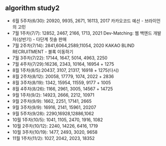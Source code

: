 ## algorithm study2

- 6월 5주차(6/30): 20920, 9935, 2671, 16113, 2017 카카오코드 예선 - 브라이언의 고민
- 7월 1주차(7/7): 12852, 2467, 2166, 1713, 2021 Dev-Matching: 웹 백엔드 개발자(상반기) - 다단계 칫솔 판매
- 7월 2주차(7/14): 2841,6064,2589,11054, 2020 KAKAO BLIND RECRUITMENT - 블록 이동하기
- 7월 3주차(7/22): 17144, 1647, 5014, 4963, 2250
- 7월 4주차(7/29):16236, 2343, 10164, 16954 + 1275
- 8월 1주차(8/5):20437, 3107, 21317, 16918 + 1275(다시)
- 8월 2주차(8/12): 20058, 17779, 1074, 2022 + 2836
- 8월 3주차(8/19): 1342, 15954, 11559, 9177 + 1005
- 8월 4주차(8/26): 1166, 2961, 3005, 14567 + 14725
- 9월 1주차(9/2): 14923, 2666, 2212, 10971
- 9월 2주차(9/9): 1662, 2251, 17141, 2665
- 9월 3주차(9/9): 16916, 2141, 15961, 20207
- 9월 5주차(9/28): 2290,16928,12886,1062
- 10월 1주차(10/5): 1041, 1105, 2470, 1916, 1082
- 10월 2주차(10/12): 2240, 14226, 6416, 1719
- 10월 3주차(10/19): 1477, 2493, 3020, 9658
- 11월 1주차(11/2): 1027, 2042, 2023, 18352
